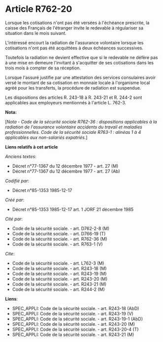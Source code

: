 # Article R762-20

Lorsque les cotisations n'ont pas été versées à l'échéance prescrite, la caisse des Français de l'étranger invite le
redevable à régulariser sa situation dans le mois suivant.

L'intéressé encourt la radiation de l'assurance volontaire lorsque les cotisations n'ont pas été acquittées à deux échéances
successives.

Toutefois la radiation ne devient effective que si le redevable ne défère pas à une mise en demeure l'invitant à s'acquitter
de ses cotisations dans les trois mois à compter de sa réception.

Lorsque l'assuré justifie par une attestation des services consulaires avoir versé le montant de sa cotisation en monnaie
locale à l'organisme local agréé pour les transferts, la procédure de radiation est suspendue.

Les dispositions des articles R. 243-18 à R. 243-21 et R. 244-2 sont applicables aux employeurs mentionnés à l'article L.
762-3.

**Nota:**

[*Nota - Code de la sécurité sociale R762-36 : dispositions applicables à la radiation de l'assurance volontaire accidents du
travail et maladies professionnelles. Code de la sécurité sociale R763-1 : alinéas 1 à 4 applicables aux non-salariés
expatriés.*]

**Liens relatifs à cet article**

_Anciens textes_:

  - Décret n°77-1367 du 12 décembre 1977 - art. 27 (M)
  - Décret n°77-1367 du 12 décembre 1977 - art. 27 (Ab)

_Codifié par_:

  - Décret n°85-1353 1985-12-17

_Créé par_:

  - Décret n°85-1353 1985-12-17 art. 1 JORF 21 décembre 1985

_Cité par_:

  - Code de la sécurité sociale. - art. D762-2-8 (M)
  - Code de la sécurité sociale. - art. D766-19 (T)
  - Code de la sécurité sociale. - art. R762-36 (M)
  - Code de la sécurité sociale. - art. R763-1 (V)

_Cite_:

  - Code de la sécurité sociale. - art. L762-3 (M)
  - Code de la sécurité sociale. - art. R243-18 (M)
  - Code de la sécurité sociale. - art. R243-19 (M)
  - Code de la sécurité sociale. - art. R243-20 (M)
  - Code de la sécurité sociale. - art. R243-21 (M)
  - Code de la sécurité sociale. - art. R244-2 (M)

**Liens**:

  - SPEC_APPLI: Code de la sécurité sociale. - art. R243-18 (AbD)
  - SPEC_APPLI: Code de la sécurité sociale. - art. R243-19 (V)
  - SPEC_APPLI: Code de la sécurité sociale. - art. R243-19-1 (AbD)
  - SPEC_APPLI: Code de la sécurité sociale. - art. R243-20 (M)
  - SPEC_APPLI: Code de la sécurité sociale. - art. R243-20-4 (T)
  - SPEC_APPLI: Code de la sécurité sociale. - art. R243-21 (M)
